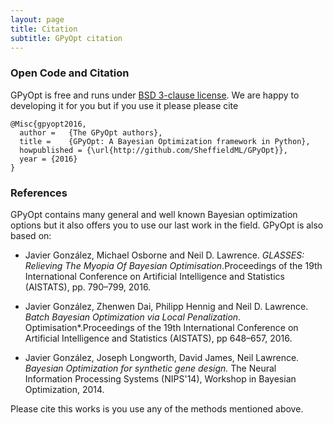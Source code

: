 ```yaml
---
layout: page
title: Citation
subtitle: GPyOpt citation
---
```


### Open Code and Citation

GPyOpt is free and runs under [BSD 3-clause license](https://opensource.org/licenses/BSD-3-Clause). We are happy to developing it for you but if you use it please please cite 

```
@Misc{gpyopt2016,
  author =   {The GPyOpt authors},
  title =    {GPyOpt: A Bayesian Optimization framework in Python},
  howpublished = {\url{http://github.com/SheffieldML/GPyOpt}},
  year = {2016}
}
```

### References

GPyOpt contains many general and well known Bayesian optimization options but it also offers you to use our last work in the field. GPyOpt is also based on:

- Javier González, Michael Osborne and Neil D. Lawrence. *GLASSES: Relieving The Myopia Of Bayesian Optimisation*.Proceedings of the 19th International Conference on Artificial Intelligence and Statistics (AISTATS), pp. 790–799, 2016. 

- Javier González, Zhenwen Dai, Philipp Hennig and Neil D. Lawrence. *Batch Bayesian Optimization via Local Penalization*. Optimisation*.Proceedings of the 19th International Conference on Artificial Intelligence and Statistics (AISTATS), pp 648–657, 2016.

- Javier González, Joseph Longworth, David James, Neil Lawrence. *Bayesian Optimization for synthetic gene design.* The Neural Information Processing Systems (NIPS'14), Workshop in Bayesian Optimization, 2014.

Please cite this works is you use any of the methods mentioned above.


